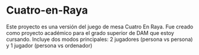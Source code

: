 # Cuatro-en-Raya
Este proyecto es una versión del juego de mesa Cuatro En Raya. Fue creado como proyecto académico para el grado superior de DAM que estoy cursando.
Incluye dos modos principales: 2 jugadores (persona vs persona) y 1 jugador (persona vs ordenador)
